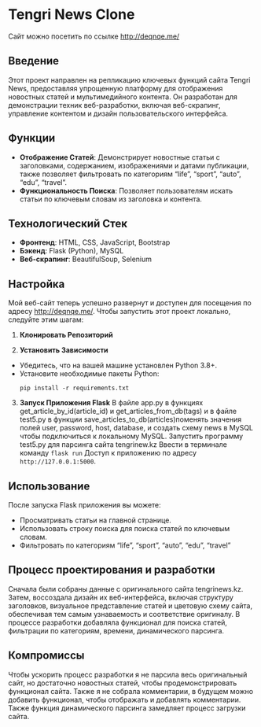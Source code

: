 # Tengri News Clone 
Сайт можно посетить по ссылке  http://deqnqe.me/

## Введение
Этот проект направлен на репликацию ключевых функций сайта Tengri News, предоставляя упрощенную платформу для отображения новостных статей и  мультимедийного контента. Он разработан для демонстрации техник веб-разработки, включая веб-скрапинг, управление контентом и дизайн пользовательского интерфейса.

## Функции
- **Отображение Статей**: Демонстрирует новостные статьи с заголовками, содержанием, изображениями и датами публикации, также позволяет фильтровать по категориям “life”, “sport”, “auto”, “edu”, “travel”.
- **Функциональность Поиска**: Позволяет пользователям искать статьи по ключевым словам из заголовка и контента.

## Технологический Стек
- **Фронтенд**: HTML, CSS, JavaScript, Bootstrap
- **Бэкенд**: Flask (Python), MySQL
- **Веб-скрапинг**: BeautifulSoup, Selenium

## Настройка
Мой веб-сайт теперь успешно развернут и доступен для посещения по адресу http://deqnqe.me/.
Чтобы запустить этот проект локально, следуйте этим шагам:

1. **Клонировать Репозиторий**


2. **Установить Зависимости**
- Убедитесь, что на вашей машине установлен Python 3.8+.
- Установите необходимые пакеты Python:
  ```
  pip install -r requirements.txt
  ```

3. **Запуск Приложения Flask**
В файле app.py в функциях get_article_by_id(article_id) и get_articles_from_db(tags) и в файле test5.py в функции save_articles_to_db(articles)поменять значения полей user, password, host, database, и создать схему news в MySQL чтобы подключиться к локальному MySQL. 
Запустить программу test5.py для парсинга сайта tengrinew.kz
Ввести в терминале команду 
```flask run```
Доступ к приложению по адресу `http://127.0.0.1:5000`.

## Использование
После запуска Flask приложения вы можете:
- Просматривать статьи на главной странице.
- Использовать строку поиска для поиска статей по ключевым словам.
- Фильтровать по категориям “life”, “sport”, “auto”, “edu”, “travel”

## Процесс проектирования и разработки
Сначала были собраны данные с оригинального сайта tengrinews.kz. Затем, воссоздала дизайн их веб-интерфейса, включая структуру заголовков, визуальное представление статей и цветовую схему сайта, обеспечивая тем самым узнаваемость и соответствие оригиналу. В процессе разработки добавляла функционал для поиска статей, фильтрации по категориям, времени, динамического парсинга. 

## Компромиссы
Чтобы ускорить процесс разработки я не парсила весь оригинальный сайт, но достаточно новостных статей, чтобы продемонстрировать функционал сайта. Также я не собрала комментарии, в будущем можно добавить функционал, чтобы отображать и добавлять комментарии. Также функция динамического парсинга замедляет процесс загрузки сайта. 


